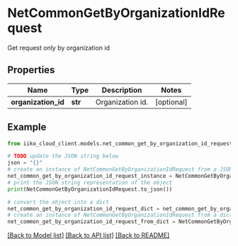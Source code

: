 # NetCommonGetByOrganizationIdRequest

Get request only by organization id

## Properties

Name | Type | Description | Notes
------------ | ------------- | ------------- | -------------
**organization_id** | **str** | Organization id. | [optional] 

## Example

```python
from iiko_cloud_client.models.net_common_get_by_organization_id_request import NetCommonGetByOrganizationIdRequest

# TODO update the JSON string below
json = "{}"
# create an instance of NetCommonGetByOrganizationIdRequest from a JSON string
net_common_get_by_organization_id_request_instance = NetCommonGetByOrganizationIdRequest.from_json(json)
# print the JSON string representation of the object
print(NetCommonGetByOrganizationIdRequest.to_json())

# convert the object into a dict
net_common_get_by_organization_id_request_dict = net_common_get_by_organization_id_request_instance.to_dict()
# create an instance of NetCommonGetByOrganizationIdRequest from a dict
net_common_get_by_organization_id_request_from_dict = NetCommonGetByOrganizationIdRequest.from_dict(net_common_get_by_organization_id_request_dict)
```
[[Back to Model list]](../README.md#documentation-for-models) [[Back to API list]](../README.md#documentation-for-api-endpoints) [[Back to README]](../README.md)


